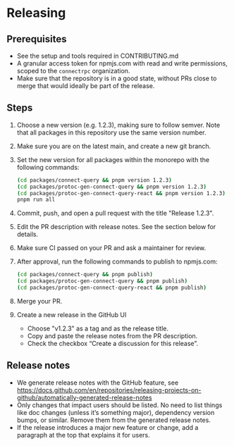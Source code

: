 # Releasing

## Prerequisites

- See the setup and tools required in CONTRIBUTING.md
- A granular access token for npmjs.com with read and write permissions, scoped
  to the `connectrpc` organization.
- Make sure that the repository is in a good state, without PRs close to merge
  that would ideally be part of the release.

## Steps

1. Choose a new version (e.g. 1.2.3), making sure to follow semver. Note that all
   packages in this repository use the same version number.
2. Make sure you are on the latest main, and create a new git branch.
3. Set the new version for all packages within the monorepo with the following
   commands:  

   ```bash
   (cd packages/connect-query && pnpm version 1.2.3)
   (cd packages/protoc-gen-connect-query && pnpm version 1.2.3)
   (cd packages/protoc-gen-connect-query-react && pnpm version 1.2.3)
   pnpm run all
   ```

4. Commit, push, and open a pull request with the title "Release 1.2.3".
5. Edit the PR description with release notes. See the section below for details.
6. Make sure CI passed on your PR and ask a maintainer for review.
7. After approval, run the following commands to publish to npmjs.com:

   ```bash
   (cd packages/connect-query && pnpm publish)
   (cd packages/protoc-gen-connect-query && pnpm publish)
   (cd packages/protoc-gen-connect-query-react && pnpm publish)
   ```

8. Merge your PR.
9. Create a new release in the GitHub UI
   - Choose "v1.2.3" as a tag and as the release title.
   - Copy and paste the release notes from the PR description.
   - Check the checkbox “Create a discussion for this release”.

## Release notes

- We generate release notes with the GitHub feature, see
  <https://docs.github.com/en/repositories/releasing-projects-on-github/automatically-generated-release-notes>
- Only changes that impact users should be listed. No need to list things like
  doc changes (unless it’s something major), dependency version bumps, or similar.
  Remove them from the generated release notes.
- If the release introduces a major new feature or change, add a paragraph at the
  top that explains it for users.
